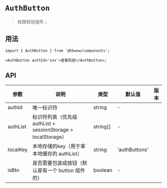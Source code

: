 # `AuthButton`

> 权限校验组件；

## 用法

```tsx
import { AuthButton } from '@hbwow/components';

<AuthButton authId='xxx'>查看机密</AuthButton>;
```

## API

| 参数     | 说明              | 类型 | 默认值 | 版本 |
| -------- | ----------------- | ---- | ------ | ---- |
| authId | 唯一标识符 | string  | -      |
| authList | 标识符列表（优先级 authList > sessionStorage > localStorage） | string[] | -      |
| localKey | 本地存储的key（用于拿本地缓存的 authList） |  string |  'authButtons'      |
| isBtn | 是否需要包装成按钮（默认是有一个 button 组件的） |  boolean | -      |
